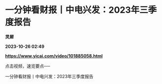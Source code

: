 # 一分钟看财报丨中电兴发：2023年三季度报告
**灵犀**

**2023-10-26 02:49**

**https://www.yicai.com/video/101885058.html**

点击视频，速览要点──

一分钟看财报丨中电兴发：2023年三季度报告